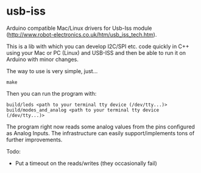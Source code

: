 usb-iss
=======

Arduino compatible Mac/Linux drivers for Usb-Iss module (http://www.robot-electronics.co.uk/htm/usb_iss_tech.htm).

This is a lib with which you can develop I2C/SPI etc. code quickly in C++ using your Mac or PC (Linux) and USB-ISS and then be able to run it on Arduino with minor changes.

The way to use is very simple, just...

    make

Then you can run the program with:

	build/leds <path to your terminal tty device (/dev/tty...)>
    build/modes_and_analog <path to your terminal tty device (/dev/tty...)>

The program right now reads some analog values from the pins configured as Analog Inputs. The infrastructure can easily support/implements tons of further improvements.

Todo:

- Put a timeout on the reads/writes (they occasionally fail)

